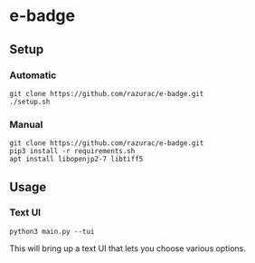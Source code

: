 # e-badge

## Setup
### Automatic

    git clone https://github.com/razurac/e-badge.git
    ./setup.sh

### Manual

    git clone https://github.com/razurac/e-badge.git
    pip3 install -r requirements.sh
    apt install libopenjp2-7 libtiff5


## Usage
### Text UI
    python3 main.py --tui
This will bring up a text UI that lets you choose various options.

